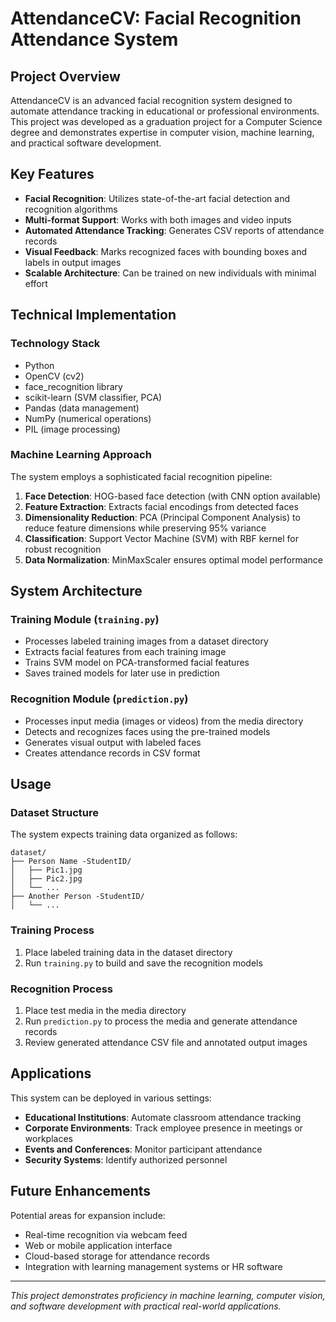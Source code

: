 # AttendanceCV: Facial Recognition Attendance System

## Project Overview

AttendanceCV is an advanced facial recognition system designed to automate attendance tracking in educational or professional environments. This project was developed as a graduation project for a Computer Science degree and demonstrates expertise in computer vision, machine learning, and practical software development.

## Key Features

- **Facial Recognition**: Utilizes state-of-the-art facial detection and recognition algorithms
- **Multi-format Support**: Works with both images and video inputs
- **Automated Attendance Tracking**: Generates CSV reports of attendance records
- **Visual Feedback**: Marks recognized faces with bounding boxes and labels in output images
- **Scalable Architecture**: Can be trained on new individuals with minimal effort

## Technical Implementation

### Technology Stack
- Python
- OpenCV (cv2)
- face_recognition library
- scikit-learn (SVM classifier, PCA)
- Pandas (data management)
- NumPy (numerical operations)
- PIL (image processing)

### Machine Learning Approach
The system employs a sophisticated facial recognition pipeline:
1. **Face Detection**: HOG-based face detection (with CNN option available)
2. **Feature Extraction**: Extracts facial encodings from detected faces
3. **Dimensionality Reduction**: PCA (Principal Component Analysis) to reduce feature dimensions while preserving 95% variance
4. **Classification**: Support Vector Machine (SVM) with RBF kernel for robust recognition
5. **Data Normalization**: MinMaxScaler ensures optimal model performance

## System Architecture

### Training Module (`training.py`)
- Processes labeled training images from a dataset directory
- Extracts facial features from each training image
- Trains SVM model on PCA-transformed facial features
- Saves trained models for later use in prediction

### Recognition Module (`prediction.py`)
- Processes input media (images or videos) from the media directory
- Detects and recognizes faces using the pre-trained models
- Generates visual output with labeled faces
- Creates attendance records in CSV format

## Usage

### Dataset Structure
The system expects training data organized as follows:
```
dataset/
├── Person Name -StudentID/
│   ├── Pic1.jpg
│   ├── Pic2.jpg
│   └── ...
├── Another Person -StudentID/
│   └── ...
```

### Training Process
1. Place labeled training data in the dataset directory
2. Run `training.py` to build and save the recognition models

### Recognition Process
1. Place test media in the media directory
2. Run `prediction.py` to process the media and generate attendance records
3. Review generated attendance CSV file and annotated output images

## Applications

This system can be deployed in various settings:
- **Educational Institutions**: Automate classroom attendance tracking
- **Corporate Environments**: Track employee presence in meetings or workplaces
- **Events and Conferences**: Monitor participant attendance
- **Security Systems**: Identify authorized personnel

## Future Enhancements

Potential areas for expansion include:
- Real-time recognition via webcam feed
- Web or mobile application interface
- Cloud-based storage for attendance records
- Integration with learning management systems or HR software

---

*This project demonstrates proficiency in machine learning, computer vision, and software development with practical real-world applications.*